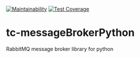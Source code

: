 [![Maintainability](https://api.codeclimate.com/v1/badges/fb4c44e3858c76cab905/maintainability)](https://codeclimate.com/github/RnDAO/tc-messageBrokerPython/maintainability)
[![Test Coverage](https://api.codeclimate.com/v1/badges/fb4c44e3858c76cab905/test_coverage)](https://codeclimate.com/github/RnDAO/tc-messageBrokerPython/test_coverage)

# tc-messageBrokerPython
RabbitMQ message broker library for python
